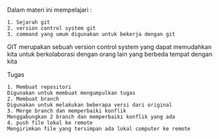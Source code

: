 Dalam materi ini mempelajari :

    1. Sejarah git
    2. version control system git 
    3. command yang umum digunakan untuk bekerja dengan git
    

GIT merupakan sebuah version control system yang dapat memudahkan kita untuk berkolaborasi dengan orang lain yang berbeda tempat dengan kita 

Tugas 

    1. Membuat repositori
    Digunakan untuk membuat mengumpulkan tugas
    2. Membuat branch
    Digunakan untuk melakukan beberapa versi dari original
    3. Merge branch dan memperbaiki konflik 
    Menggabungkan 2 branch dan memperbaiki konflik yang ada 
    4. push file lokal ke remote
    Mengirimkan file yang tersimpan ada lokal computer ke remote 